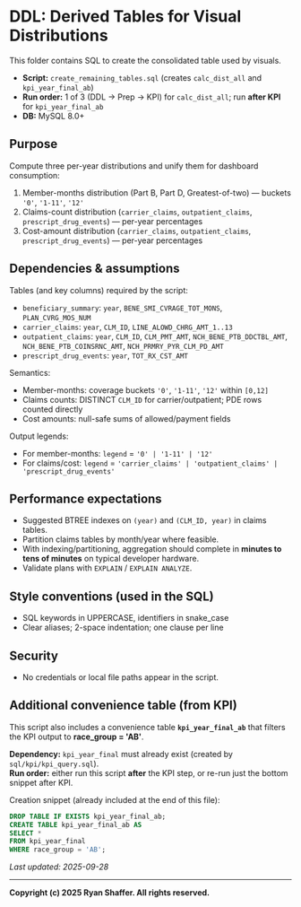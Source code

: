 # DDL: Derived Tables for Visual Distributions

This folder contains SQL to create the consolidated table used by visuals.

- **Script:** `create_remaining_tables.sql` (creates `calc_dist_all` and `kpi_year_final_ab`)
- **Run order:** 1 of 3 (DDL -> Prep -> KPI) for `calc_dist_all`; run **after KPI** for `kpi_year_final_ab`
- **DB:** MySQL 8.0+

## Purpose
Compute three per-year distributions and unify them for dashboard consumption:
1. Member-months distribution (Part B, Part D, Greatest-of-two) — buckets `'0'`, `'1-11'`, `'12'`  
2. Claims-count distribution (`carrier_claims`, `outpatient_claims`, `prescript_drug_events`) — per-year percentages  
3. Cost-amount distribution  (`carrier_claims`, `outpatient_claims`, `prescript_drug_events`) — per-year percentages

## Dependencies & assumptions
Tables (and key columns) required by the script:
- `beneficiary_summary`: `year`, `BENE_SMI_CVRAGE_TOT_MONS`, `PLAN_CVRG_MOS_NUM`
- `carrier_claims`: `year`, `CLM_ID`, `LINE_ALOWD_CHRG_AMT_1..13`
- `outpatient_claims`: `year`, `CLM_ID`, `CLM_PMT_AMT`, `NCH_BENE_PTB_DDCTBL_AMT`, `NCH_BENE_PTB_COINSRNC_AMT`, `NCH_PRMRY_PYR_CLM_PD_AMT`
- `prescript_drug_events`: `year`, `TOT_RX_CST_AMT`

Semantics:
- Member-months: coverage buckets `'0'`, `'1-11'`, `'12'` within `[0,12]`
- Claims counts: DISTINCT `CLM_ID` for carrier/outpatient; PDE rows counted directly
- Cost amounts: null-safe sums of allowed/payment fields

Output legends:
- For member-months: `legend` = `'0' | '1-11' | '12'`
- For claims/cost: `legend` = `'carrier_claims' | 'outpatient_claims' | 'prescript_drug_events'`

## Performance expectations
- Suggested BTREE indexes on `(year)` and `(CLM_ID, year)` in claims tables.
- Partition claims tables by month/year where feasible.
- With indexing/partitioning, aggregation should complete in **minutes to tens of minutes** on typical developer hardware.
- Validate plans with `EXPLAIN` / `EXPLAIN ANALYZE`.

## Style conventions (used in the SQL)
- SQL keywords in UPPERCASE, identifiers in snake_case
- Clear aliases; 2-space indentation; one clause per line

## Security
- No credentials or local file paths appear in the script.

## Additional convenience table (from KPI)
This script also includes a convenience table **`kpi_year_final_ab`** that filters the KPI output to **race_group = 'AB'**.

**Dependency:** `kpi_year_final` must already exist (created by `sql/kpi/kpi_query.sql`).  
**Run order:** either run this script **after** the KPI step, or re-run just the bottom snippet after KPI.

Creation snippet (already included at the end of this file):
```sql
DROP TABLE IF EXISTS kpi_year_final_ab;
CREATE TABLE kpi_year_final_ab AS
SELECT *
FROM kpi_year_final
WHERE race_group = 'AB';
```

_Last updated: 2025-09-28_

---
**Copyright (c) 2025 Ryan Shaffer. All rights reserved.**
